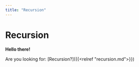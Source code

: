 ```yaml
---
title: "Recursion"
---
```

# Recursion

**Hello there!**

Are you looking for: [Recursion?]({{<relref "recursion.md">}})
